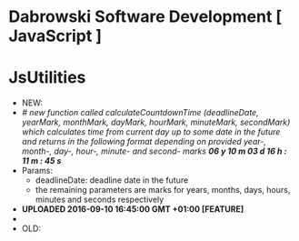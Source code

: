 # Dabrowski Software Development [ JavaScript ] 
# JsUtilities

- NEW:
 - *# new function called
 calculateCountdownTime (deadlineDate, yearMark, monthMark, dayMark, hourMark, minuteMark, secondMark)
 which calculates time from current day up to some date in the future and returns in the following format depending on provided year-, month-, day-, hour-, minute- and second- marks <strong>06 y 10 m 03 d 16 h : 11 m : 45 s</strong>*
 - Params:
   - deadlineDate: deadline date in the future
   - the remaining parameters are marks for years, months, days, hours, minutes and seconds respectively
 - <strong>UPLOADED 2016-09-10 16:45:00 GMT +01:00 [FEATURE]</strong>
 - 
- OLD:
